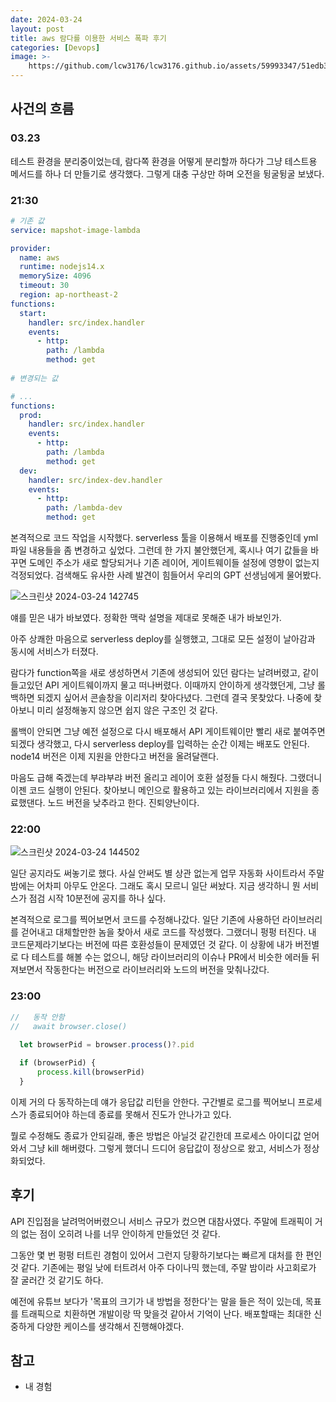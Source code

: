 ```yaml
---
date: 2024-03-24
layout: post
title: aws 람다를 이용한 서비스 폭파 후기
categories: [Devops]
image: >-
    https://github.com/lcw3176/lcw3176.github.io/assets/59993347/51edb3e8-4570-4991-8758-e977d1925cc7
---
```


## 사건의 흐름

### 03.23

테스트 환경을 분리중이었는데, 람다쪽 환경을 어떻게 분리할까 하다가 그냥 테스트용 메서드를 하나 더 만들기로 생각했다.
그렇게 대충 구상만 하며 오전을 뒹굴뒹굴 보냈다.

### 21:30

```yml
# 기존 값
service: mapshot-image-lambda

provider:
  name: aws
  runtime: nodejs14.x
  memorySize: 4096
  timeout: 30
  region: ap-northeast-2
functions:
  start:
    handler: src/index.handler
    events:
      - http:
        path: /lambda
        method: get
        
# 변경되는 값

# ...
functions:
  prod:
    handler: src/index.handler
    events:
      - http:
        path: /lambda
        method: get
  dev:
    handler: src/index-dev.handler
    events:
      - http:
        path: /lambda-dev
        method: get

```


본격적으로 코드 작업을 시작했다. serverless 툴을 이용해서 배포를 진행중인데 yml 파일 내용들을 좀 변경하고 싶었다.
그런데 한 가지 불안했던게, 혹시나 여기 값들을 바꾸면 도메인 주소가 새로 할당되거나 기존 레이어, 게이트웨이들 설정에 영향이 없는지 걱정되었다. 검색해도 유사한 사례 발견이 힘들어서 우리의 GPT 선생님에게 물어봤다.

![스크린샷 2024-03-24 142745](https://github.com/lcw3176/lcw3176.github.io/assets/59993347/e0999d10-325f-48da-95e3-b48354a0a171)

얘를 믿은 내가 바보였다. 정확한 맥락 설명을 제대로 못해준 내가 바보인가.

아주 상쾌한 마음으로 serverless deploy를 실행했고, 그대로 모든 설정이 날아감과 동시에 서비스가 터졌다.

람다가 function쪽을 새로 생성하면서 기존에 생성되어 있던 람다는 날려버렸고, 같이 들고있던 API 게이트웨이까지 물고 떠나버렸다. 이때까지 안이하게 생각했던게, 그냥 롤백하면 되겠지 싶어서 콘솔창을 이리저리 찾아다녔다. 그런데 결국 못찾았다. 나중에 찾아보니 미리 설정해놓지 않으면 쉽지 않은 구조인 것 같다.

롤백이 안되면 그냥 예전 설정으로 다시 배포해서 API 게이트웨이만 빨리 새로 붙여주면 되겠다 생각했고, 다시 serverless deploy를 입력하는 순간 이제는 배포도 안된다. node14 버전은 이제 지원을 안한다고 버전을 올려달랜다.

마음도 급해 죽겠는데 부랴부랴 버전 올리고 레이어 호환 설정들 다시 해줬다. 그랬더니 이젠 코드 실행이 안된다. 찾아보니 메인으로 활용하고 있는 라이브러리에서 지원을 종료했댄다. 노드 버전을 낮추라고 한다. 진퇴양난이다.

### 22:00

![스크린샷 2024-03-24 144502](https://github.com/lcw3176/lcw3176.github.io/assets/59993347/f154b318-7d60-4494-9782-6d1702cac00c)

일단 공지라도 써놓기로 했다. 사실 안써도 별 상관 없는게 업무 자동화 사이트라서 주말 밤에는 어차피 아무도 안온다. 그래도 혹시 모르니 일단 써놨다. 지금 생각하니 뭔 서비스가 점검 시작 10분전에 공지를 하나 싶다.

본격적으로 로그를 찍어보면서 코드를 수정해나갔다. 일단 기존에 사용하던 라이브러리를 걷어내고 대체할만한 놈을 찾아서 새로 코드를 작성했다. 그랬더니 펑펑 터진다. 내 코드문제라기보다는 버전에 따른 호환성들이 문제였던 것 같다. 이 상황에 내가 버전별로 다 테스트를 해볼 수는 없으니, 해당 라이브러리의 이슈나 PR에서 비슷한 에러들 뒤져보면서 작동한다는 버전으로 라이브러리와 노드의 버전을 맞춰나갔다.

### 23:00

```javascript
//   동작 안함
//   await browser.close()
  
  let browserPid = browser.process()?.pid

  if (browserPid) {
      process.kill(browserPid)
  }
```
이제 거의 다 동작하는데 얘가 응답값 리턴을 안한다. 구간별로 로그를 찍어보니 프로세스가 종료되어야 하는데 종료를 못해서 진도가 안나가고 있다.

뭘로 수정해도 종료가 안되길래, 좋은 방법은 아닐것 같긴한데 프로세스 아이디값 얻어와서 그냥 kill 해버렸다. 그렇게 했더니 드디어 응답값이 정상으로 왔고, 서비스가 정상화되었다.

## 후기

API 진입점을 날려먹어버렸으니 서비스 규모가 컸으면 대참사였다. 주말에 트래픽이 거의 없는 점이 오히려 나를 너무 안이하게 만들었던 것 같다.

그동안 몇 번 펑펑 터트린 경험이 있어서 그런지 당황하기보다는 빠르게 대처를 한 편인것 같다. 기존에는 평일 낮에 터트려서 아주 다이나믹 했는데, 주말 밤이라 사고회로가 잘 굴러간 것 같기도 하다.

예전에 유튜브 보다가 '목표의 크기가 내 방법을 정한다'는 말을 들은 적이 있는데, 목표를 트래픽으로 치환하면 개발이랑 딱 맞을것 같아서 기억이 난다. 배포할때는 최대한 신중하게 다양한 케이스를 생각해서 진행해야겠다.

## 참고

- 내 경험